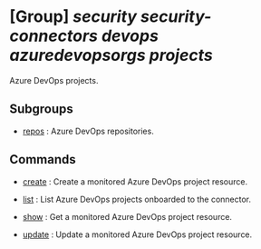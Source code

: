 # [Group] _security security-connectors devops azuredevopsorgs projects_

Azure DevOps projects.

## Subgroups

- [repos](/Commands/security/security-connectors/devops/azuredevopsorgs/projects/repos/readme.md)
: Azure DevOps repositories.

## Commands

- [create](/Commands/security/security-connectors/devops/azuredevopsorgs/projects/_create.md)
: Create a monitored Azure DevOps project resource.

- [list](/Commands/security/security-connectors/devops/azuredevopsorgs/projects/_list.md)
: List Azure DevOps projects onboarded to the connector.

- [show](/Commands/security/security-connectors/devops/azuredevopsorgs/projects/_show.md)
: Get a monitored Azure DevOps project resource.

- [update](/Commands/security/security-connectors/devops/azuredevopsorgs/projects/_update.md)
: Update a monitored Azure DevOps project resource.

